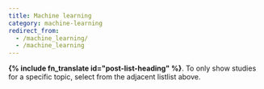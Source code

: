```yaml
---
title: Machine learning
category: machine-learning
redirect_from:
  - /machine_learning/
  - /machine_learning
---
```


<strong>{% include fn_translate id="post-list-heading" %}</strong>. To only show studies for a specific topic, select from the <span class="selector-position-help-md">adjacent list</span><span class="selector-position-help-xs">list above</span>.
